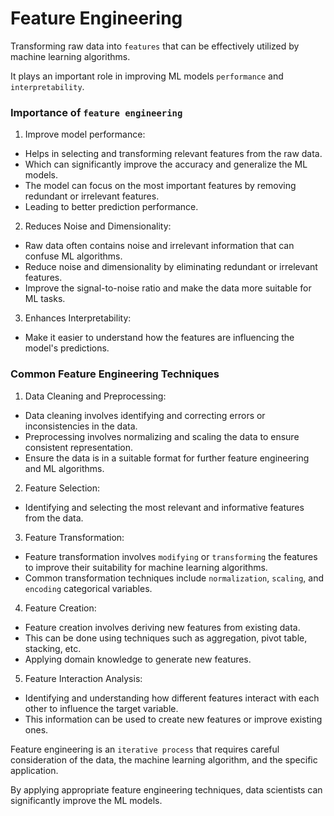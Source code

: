 # Feature Engineering
 
 Transforming raw data into `features` that can be effectively utilized by machine learning algorithms.

 It plays an important role in improving ML models `performance` and `interpretability`.

### Importance of `feature engineering`

1. Improve model performance:
- Helps in selecting and transforming relevant features from the raw data.
- Which can significantly improve the accuracy and generalize the ML models.
- The model can focus on the most important features by removing redundant or irrelevant features.
- Leading to better prediction performance.

2. Reduces Noise and Dimensionality:
- Raw data often contains noise and irrelevant information that can confuse ML algorithms.
- Reduce noise and dimensionality by eliminating redundant or irrelevant features.
- Improve the signal-to-noise ratio and make the data more suitable for ML tasks.

3. Enhances Interpretability:
- Make it easier to understand how the features are influencing the model's predictions.

### Common Feature Engineering Techniques

1. Data Cleaning and Preprocessing:
- Data cleaning involves identifying and correcting errors or inconsistencies in the data. 
- Preprocessing involves normalizing and scaling the data to ensure consistent representation.
- Ensure the data is in a suitable format for further feature engineering and ML algorithms.

2. Feature Selection:
- Identifying and selecting the most relevant and informative features from the data.

3. Feature Transformation:
- Feature transformation involves `modifying` or `transforming` the features to improve their suitability for machine learning algorithms.
- Common transformation techniques include `normalization`, `scaling`, and `encoding` categorical variables.

4. Feature Creation:
- Feature creation involves deriving new features from existing data.
- This can be done using techniques such as aggregation, pivot table, stacking, etc.
- Applying domain knowledge to generate new features.

5. Feature Interaction Analysis:
- Identifying and understanding how different features interact with each other to influence the target variable.
- This information can be used to create new features or improve existing ones.

Feature engineering is an `iterative process` that requires careful consideration of the data, the machine learning algorithm, and the specific application. 

By applying appropriate feature engineering techniques, data scientists can significantly improve the ML models.

